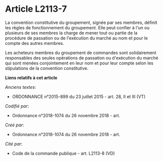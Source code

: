 # Article L2113-7

La convention constitutive du groupement, signée par ses membres, définit les règles de fonctionnement du groupement. Elle
peut confier à l'un ou plusieurs de ses membres la charge de mener tout ou partie de la procédure de passation ou de
l'exécution du marché au nom et pour le compte des autres membres.

Les acheteurs membres du groupement de commandes sont solidairement responsables des seules opérations de passation ou
d'exécution du marché qui sont menées conjointement en leur nom et pour leur compte selon les stipulations de la convention
constitutive.

**Liens relatifs à cet article**

_Anciens textes_:

  - ORDONNANCE n°2015-899 du 23 juillet 2015 - art. 28, II et III (VT)

_Codifié par_:

  - Ordonnance n°2018-1074 du 26 novembre 2018 - art.

_Créé par_:

  - Ordonnance n°2018-1074 du 26 novembre 2018 - art.

_Cité par_:

  - Code de la commande publique - art. L2113-8 (VD)

